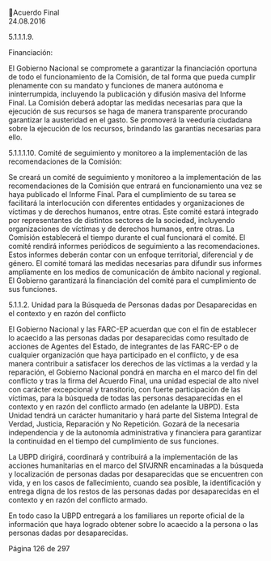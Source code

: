Acuerdo Final  
24.08.2016 
 
5.1.1.1.9.

Financiación: 

 
El Gobierno Nacional se compromete a garantizar la financiación oportuna de todo el funcionamiento de 
la  Comisión,  de  tal  forma  que  pueda  cumplir  plenamente  con  su  mandato  y  funciones  de  manera 
autónoma e ininterrumpida, incluyendo la publicación y difusión masiva del Informe Final. La Comisión 
deberá  adoptar  las  medidas  necesarias  para  que  la  ejecución  de  sus  recursos  se  haga  de  manera 
transparente procurando garantizar la austeridad en el gasto. Se promoverá la veeduría ciudadana sobre 
la ejecución de los recursos, brindando las garantías necesarias para ello. 
  
5.1.1.1.10. Comité de seguimiento y monitoreo a la implementación de las recomendaciones de la 
Comisión: 
 
Se  creará  un  comité  de  seguimiento  y  monitoreo  a  la  implementación  de  las  recomendaciones  de  la 
Comisión que entrará en funcionamiento una vez se haya publicado el Informe Final. Para el cumplimiento 
de  su  tarea  se  facilitará  la  interlocución  con  diferentes  entidades  y  organizaciones  de  víctimas  y  de 
derechos humanos, entre otras. Este comité estará integrado por representantes de distintos sectores de 
la  sociedad,  incluyendo  organizaciones  de  víctimas  y  de  derechos  humanos,  entre  otras.  La  Comisión 
establecerá  el  tiempo  durante  el  cual  funcionará  el  comité.  El  comité  rendirá  informes  periódicos  de 
seguimiento a las recomendaciones. Estos informes deberán contar con un enfoque territorial, diferencial 
y  de  género.  El  comité  tomará  las  medidas  necesarias  para  difundir  sus  informes  ampliamente  en  los 
medios de comunicación de ámbito nacional y regional. El Gobierno garantizará la financiación del comité 
para el cumplimiento de sus funciones.   
 
5.1.1.2. Unidad para la Búsqueda de Personas dadas por Desaparecidas en el contexto y en 
razón del conflicto 
 
 El Gobierno Nacional y las FARC-EP acuerdan que con el fin de establecer lo acaecido a las personas dadas 
por desaparecidas como resultado de acciones de Agentes del Estado, de integrantes de las FARC-EP o de 
cualquier organización que haya participado en el conflicto, y de esa manera contribuir a satisfacer los 
derechos de las víctimas a la verdad y  la reparación, el Gobierno Nacional pondrá en marcha en el marco 
del  fin  del  conflicto  y  tras  la  firma  del  Acuerdo  Final,  una  unidad  especial  de  alto  nivel  con  carácter 
excepcional y transitorio, con fuerte participación de las víctimas, para la búsqueda de todas las personas 
desaparecidas en el contexto y en razón del conflicto armado (en adelante la UBPD). Esta Unidad tendrá 
un carácter humanitario y hará parte del Sistema Integral de Verdad, Justicia, Reparación y No Repetición. 
Gozará  de  la  necesaria  independencia  y  de  la  autonomía  administrativa  y  financiera  para  garantizar  la 
continuidad en el tiempo del cumplimiento de sus funciones. 
 
La UBPD dirigirá, coordinará y contribuirá a la implementación de las acciones humanitarias en el marco 
del  SIVJRNR  encaminadas  a  la  búsqueda  y  localización  de  personas  dadas  por  desaparecidas  que  se 
encuentren con vida, y en los casos de fallecimiento, cuando sea posible, la identificación y entrega digna 
de los restos de las personas dadas por desaparecidas en el contexto y en razón del conflicto armado.  
 
En todo caso la UBPD entregará a los familiares un reporte oficial de la información que haya logrado 
obtener sobre lo acaecido a la persona o las personas dadas por desaparecidas.   
 
Página 126 de 297 
 

